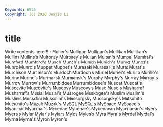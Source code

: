 ```yaml
---
Keywords: 6925
Copyright: (C) 2020 Junjie Li
---
```


# title

Write contents here!!!
r 
Muller's 
Mulligan
Mulligan's 
Mullikan 
Mullikan's 
Mullins 
Mullins's 
Mulroney 
Mulroney's 
Multan 
Multan's 
Mumbai
Mumbai's 
Mumford 
Mumford's 
Munch 
Munch's 
Munich 
Munich's 
Munoz 
Munoz's 
Munro
Munro's 
Muppet 
Muppet's 
Murasaki 
Murasaki's 
Murat 
Murat's 
Murchison 
Murchison's 
Murdoch
Murdoch's 
Muriel 
Muriel's 
Murillo 
Murillo's 
Murine 
Murine's 
Murmansk 
Murmansk's 
Murphy
Murphy's 
Murray 
Murray's 
Murrow 
Murrow's 
Murrumbidgee 
Murrumbidgee's 
Muscat 
Muscat's 
Muscovite
Muscovite's 
Muscovy 
Muscovy's 
Muse 
Muse's 
Musharraf 
Musharraf's 
Musial 
Musial's 
Muskogee
Muskogee's 
Muslim 
Muslim's 
Muslims 
Mussolini 
Mussolini's 
Mussorgsky 
Mussorgsky's 
Mutsuhito 
Mutsuhito's
Muzak 
Muzak's 
MySQL 
MySQL's 
MySpace 
MySpace's 
Myanmar 
Myanmar's 
Mycenae 
Mycenae's
Mycenaean 
Mycenaean's 
Myers 
Myers's 
Mylar 
Mylar's 
Mylars 
Myles 
Myles's 
Myra
Myra's 
Myrdal 
Myrdal's 
Myrna 
Myrna's 
Myron 
Myron's 
